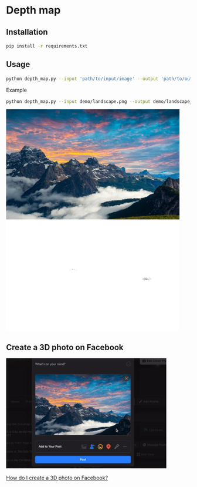 # Depth map

## Installation

```bash
pip install -r requirements.txt
```

## Usage

```bash
python depth_map.py --input 'path/to/input/image' --output 'path/to/output/image'
```

Example

```bash
python depth_map.py --input demo/landscape.png --output demo/landscape_depth.png
```

<img src="demo/landscape.png" height="300">
<img src="demo/landscape_depth.png" height="300">

## Create a 3D photo on Facebook

![3D photo](demo/demo.gif)

[How do I create a 3D photo on Facebook?](www.facebook.com/help/414295416095269/?helpref=uf_share)
